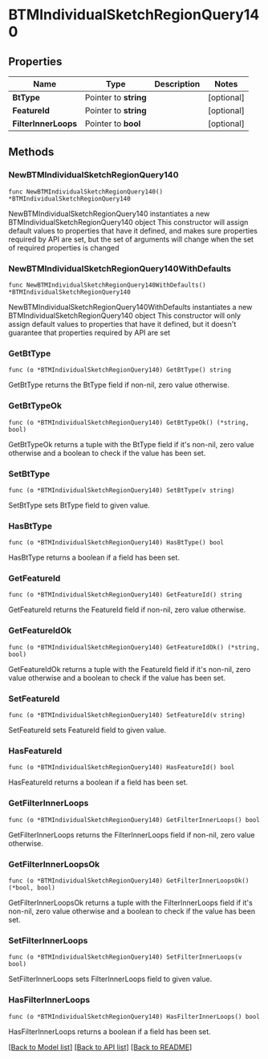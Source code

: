 # BTMIndividualSketchRegionQuery140

## Properties

Name | Type | Description | Notes
------------ | ------------- | ------------- | -------------
**BtType** | Pointer to **string** |  | [optional] 
**FeatureId** | Pointer to **string** |  | [optional] 
**FilterInnerLoops** | Pointer to **bool** |  | [optional] 

## Methods

### NewBTMIndividualSketchRegionQuery140

`func NewBTMIndividualSketchRegionQuery140() *BTMIndividualSketchRegionQuery140`

NewBTMIndividualSketchRegionQuery140 instantiates a new BTMIndividualSketchRegionQuery140 object
This constructor will assign default values to properties that have it defined,
and makes sure properties required by API are set, but the set of arguments
will change when the set of required properties is changed

### NewBTMIndividualSketchRegionQuery140WithDefaults

`func NewBTMIndividualSketchRegionQuery140WithDefaults() *BTMIndividualSketchRegionQuery140`

NewBTMIndividualSketchRegionQuery140WithDefaults instantiates a new BTMIndividualSketchRegionQuery140 object
This constructor will only assign default values to properties that have it defined,
but it doesn't guarantee that properties required by API are set

### GetBtType

`func (o *BTMIndividualSketchRegionQuery140) GetBtType() string`

GetBtType returns the BtType field if non-nil, zero value otherwise.

### GetBtTypeOk

`func (o *BTMIndividualSketchRegionQuery140) GetBtTypeOk() (*string, bool)`

GetBtTypeOk returns a tuple with the BtType field if it's non-nil, zero value otherwise
and a boolean to check if the value has been set.

### SetBtType

`func (o *BTMIndividualSketchRegionQuery140) SetBtType(v string)`

SetBtType sets BtType field to given value.

### HasBtType

`func (o *BTMIndividualSketchRegionQuery140) HasBtType() bool`

HasBtType returns a boolean if a field has been set.

### GetFeatureId

`func (o *BTMIndividualSketchRegionQuery140) GetFeatureId() string`

GetFeatureId returns the FeatureId field if non-nil, zero value otherwise.

### GetFeatureIdOk

`func (o *BTMIndividualSketchRegionQuery140) GetFeatureIdOk() (*string, bool)`

GetFeatureIdOk returns a tuple with the FeatureId field if it's non-nil, zero value otherwise
and a boolean to check if the value has been set.

### SetFeatureId

`func (o *BTMIndividualSketchRegionQuery140) SetFeatureId(v string)`

SetFeatureId sets FeatureId field to given value.

### HasFeatureId

`func (o *BTMIndividualSketchRegionQuery140) HasFeatureId() bool`

HasFeatureId returns a boolean if a field has been set.

### GetFilterInnerLoops

`func (o *BTMIndividualSketchRegionQuery140) GetFilterInnerLoops() bool`

GetFilterInnerLoops returns the FilterInnerLoops field if non-nil, zero value otherwise.

### GetFilterInnerLoopsOk

`func (o *BTMIndividualSketchRegionQuery140) GetFilterInnerLoopsOk() (*bool, bool)`

GetFilterInnerLoopsOk returns a tuple with the FilterInnerLoops field if it's non-nil, zero value otherwise
and a boolean to check if the value has been set.

### SetFilterInnerLoops

`func (o *BTMIndividualSketchRegionQuery140) SetFilterInnerLoops(v bool)`

SetFilterInnerLoops sets FilterInnerLoops field to given value.

### HasFilterInnerLoops

`func (o *BTMIndividualSketchRegionQuery140) HasFilterInnerLoops() bool`

HasFilterInnerLoops returns a boolean if a field has been set.


[[Back to Model list]](../README.md#documentation-for-models) [[Back to API list]](../README.md#documentation-for-api-endpoints) [[Back to README]](../README.md)


